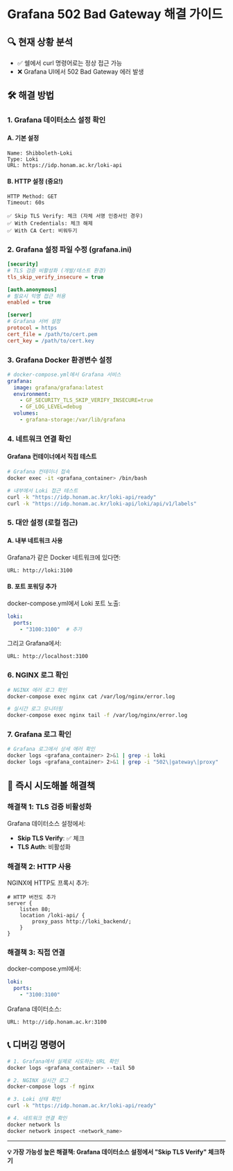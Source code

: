 # Grafana 502 Bad Gateway 해결 가이드

## 🔍 현재 상황 분석
- ✅ 쉘에서 curl 명령어로는 정상 접근 가능
- ❌ Grafana UI에서 502 Bad Gateway 에러 발생

## 🛠️ 해결 방법

### 1. Grafana 데이터소스 설정 확인

#### A. 기본 설정
```
Name: Shibboleth-Loki
Type: Loki
URL: https://idp.honam.ac.kr/loki-api
```

#### B. HTTP 설정 (중요!)
```
HTTP Method: GET
Timeout: 60s

✅ Skip TLS Verify: 체크 (자체 서명 인증서인 경우)
✅ With Credentials: 체크 해제
✅ With CA Cert: 비워두기
```

### 2. Grafana 설정 파일 수정 (grafana.ini)

```ini
[security]
# TLS 검증 비활성화 (개발/테스트 환경)
tls_skip_verify_insecure = true

[auth.anonymous]
# 필요시 익명 접근 허용
enabled = true

[server]
# Grafana 서버 설정
protocol = https
cert_file = /path/to/cert.pem
cert_key = /path/to/cert.key
```

### 3. Grafana Docker 환경변수 설정

```yaml
# docker-compose.yml에서 Grafana 서비스
grafana:
  image: grafana/grafana:latest
  environment:
    - GF_SECURITY_TLS_SKIP_VERIFY_INSECURE=true
    - GF_LOG_LEVEL=debug
  volumes:
    - grafana-storage:/var/lib/grafana
```

### 4. 네트워크 연결 확인

#### Grafana 컨테이너에서 직접 테스트
```bash
# Grafana 컨테이너 접속
docker exec -it <grafana_container> /bin/bash

# 내부에서 Loki 접근 테스트
curl -k "https://idp.honam.ac.kr/loki-api/ready"
curl -k "https://idp.honam.ac.kr/loki-api/loki/api/v1/labels"
```

### 5. 대안 설정 (로컬 접근)

#### A. 내부 네트워크 사용
Grafana가 같은 Docker 네트워크에 있다면:
```
URL: http://loki:3100
```

#### B. 포트 포워딩 추가
docker-compose.yml에서 Loki 포트 노출:
```yaml
loki:
  ports:
    - "3100:3100"  # 추가
```
그리고 Grafana에서:
```
URL: http://localhost:3100
```

### 6. NGINX 로그 확인

```bash
# NGINX 에러 로그 확인
docker-compose exec nginx cat /var/log/nginx/error.log

# 실시간 로그 모니터링
docker-compose exec nginx tail -f /var/log/nginx/error.log
```

### 7. Grafana 로그 확인

```bash
# Grafana 로그에서 상세 에러 확인
docker logs <grafana_container> 2>&1 | grep -i loki
docker logs <grafana_container> 2>&1 | grep -i "502\|gateway\|proxy"
```

## 🚨 즉시 시도해볼 해결책

### 해결책 1: TLS 검증 비활성화
Grafana 데이터소스 설정에서:
- **Skip TLS Verify**: ✅ 체크
- **TLS Auth**: 비활성화

### 해결책 2: HTTP 사용
NGINX에 HTTP도 프록시 추가:
```nginx
# HTTP 버전도 추가
server {
    listen 80;
    location /loki-api/ {
        proxy_pass http://loki_backend/;
    }
}
```

### 해결책 3: 직접 연결
docker-compose.yml에서:
```yaml
loki:
  ports:
    - "3100:3100"
```
Grafana 데이터소스:
```
URL: http://idp.honam.ac.kr:3100
```

## 📞 디버깅 명령어

```bash
# 1. Grafana에서 실제로 시도하는 URL 확인
docker logs <grafana_container> --tail 50

# 2. NGINX 실시간 로그
docker-compose logs -f nginx

# 3. Loki 상태 확인
curl -k "https://idp.honam.ac.kr/loki-api/ready"

# 4. 네트워크 연결 확인
docker network ls
docker network inspect <network_name>
```

---

**💡 가장 가능성 높은 해결책: Grafana 데이터소스 설정에서 "Skip TLS Verify" 체크하기**